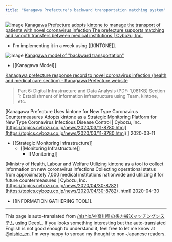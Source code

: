 ```yaml
---
title: "Kanagawa Prefecture's backward transportation matching system"
---
```


![image](https://gyazo.com/396d259cad19fc1cfc51079fdd27c0f2/thumb/1000)
[Kanagawa Prefecture adopts kintone to manage the transport of patients with novel coronavirus infection The prefecture supports matching and smooth transfers between medical institutions | Cybozu, Inc.](https://topics.cybozu.co.jp/news/2021/03/10-8980.html)
- I'm implementing it in a week using [[KINTONE]].

![image](https://gyazo.com/77ead3c50a2090973b7786fbe1d9b499/thumb/1000)
[Kanagawa model of "backward transportation"](https://www.mhlw.go.jp/content/000756417.pdf)
- [[Kanagawa Model]]

[Kanagawa prefecture response record to novel coronavirus infection (health and medical care section) - Kanagawa Prefecture website](https://www.pref.kanagawa.jp/docs/ga4/covid19/archive/records.html)
> Part 6: Digital Infrastructure and Data Analysis (PDF: 1,081KB)
>  Section 1: Establishment of information infrastructure using Team, kintone, etc.


[Kanagawa Prefecture Uses kintone for New Type Coronavirus Countermeasures Adopts kintone as a Strategic Monitoring Platform for New Type Coronavirus Infectious Disease Control | Cybozu, Inc. [https://topics.cybozu.co.jp/news/2020/03/11-8780.html](https://topics.cybozu.co.jp/news/2020/03/11-8780.html) ]
2020-03-11
- [[Strategic Monitoring Infrastructure]]
    - [[Monitoring Infrastructure]]
        - [[Monitoring]]

[Ministry of Health, Labour and Welfare Utilizing kintone as a tool to collect information on new coronavirus infections Collecting operational status from approximately 7,000 medical institutions nationwide and utilizing it for future countermeasures | Cybozu, Inc. [https://topics.cybozu.co.jp/news/2020/04/30-8782](https://topics.cybozu.co.jp/news/2020/04/30-8782) .html]
2020-04-30
- [[INFORMATION GATHERING TOOL]].

---
This page is auto-translated from [/nishio/神奈川県の後方搬送マッチングシステム](https://scrapbox.io/nishio/神奈川県の後方搬送マッチングシステム) using DeepL. If you looks something interesting but the auto-translated English is not good enough to understand it, feel free to let me know at [@nishio_en](https://twitter.com/nishio_en). I'm very happy to spread my thought to non-Japanese readers.